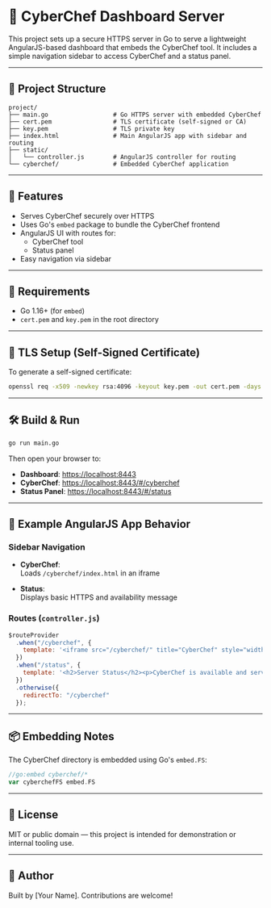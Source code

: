 # 🧪 CyberChef Dashboard Server

This project sets up a secure HTTPS server in Go to serve a lightweight AngularJS-based dashboard that embeds the CyberChef tool. It includes a simple navigation sidebar to access CyberChef and a status panel.

---

## 📁 Project Structure

```
project/
├── main.go                  # Go HTTPS server with embedded CyberChef
├── cert.pem                 # TLS certificate (self-signed or CA)
├── key.pem                  # TLS private key
├── index.html               # Main AngularJS app with sidebar and routing
├── static/
│   └── controller.js        # AngularJS controller for routing
└── cyberchef/               # Embedded CyberChef application
```

---

## 🚀 Features

- Serves CyberChef securely over HTTPS
- Uses Go's `embed` package to bundle the CyberChef frontend
- AngularJS UI with routes for:
  - CyberChef tool
  - Status panel
- Easy navigation via sidebar

---

## 🔧 Requirements

- Go 1.16+ (for `embed`)
- `cert.pem` and `key.pem` in the root directory

---

## 🔐 TLS Setup (Self-Signed Certificate)

To generate a self-signed certificate:

```bash
openssl req -x509 -newkey rsa:4096 -keyout key.pem -out cert.pem -days 365 -nodes
```

---

## 🛠️ Build & Run

```bash
go run main.go
```

Then open your browser to:

- **Dashboard**: [https://localhost:8443](https://localhost:8443)
- **CyberChef**: [https://localhost:8443/#/cyberchef](https://localhost:8443/#/cyberchef)
- **Status Panel**: [https://localhost:8443/#/status](https://localhost:8443/#/status)

---

## 📜 Example AngularJS App Behavior

### Sidebar Navigation

- **CyberChef**:  
  Loads `/cyberchef/index.html` in an iframe

- **Status**:  
  Displays basic HTTPS and availability message

### Routes (`controller.js`)

```js
$routeProvider
  .when("/cyberchef", {
    template: '<iframe src="/cyberchef/" title="CyberChef" style="width:100%;height:90vh;border:none;"></iframe>'
  })
  .when("/status", {
    template: '<h2>Server Status</h2><p>CyberChef is available and server is running securely over HTTPS.</p>'
  })
  .otherwise({
    redirectTo: "/cyberchef"
  });
```

---

## 📦 Embedding Notes

The CyberChef directory is embedded using Go's `embed.FS`:

```go
//go:embed cyberchef/*
var cyberchefFS embed.FS
```

---

## 📃 License

MIT or public domain — this project is intended for demonstration or internal tooling use.

---

## 👤 Author

Built by [Your Name]. Contributions are welcome!
